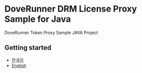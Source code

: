 # DoveRunner DRM License Proxy Sample for Java

DoveRunner Token Proxy Sample JAVA Project

## Getting started
- [한국어](doc/README.ko.md)
- [English](doc/README.en.md)
